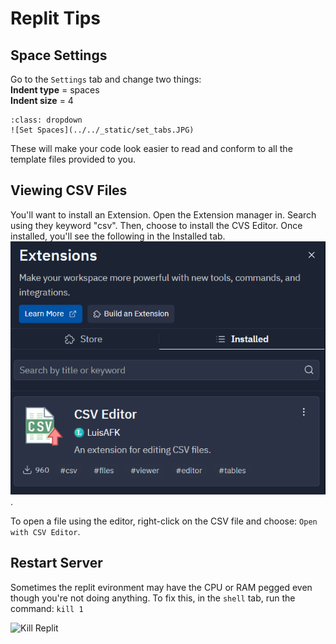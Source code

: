 # Replit Tips

## Space Settings
Go to the `Settings` tab and change two things:  
**Indent type** = spaces  
**Indent size** = 4  
```{admonition} See Screenshot
:class: dropdown
![Set Spaces](../../_static/set_tabs.JPG)
```

These will make your code look easier to read and conform to all the template files provided to you.

## Viewing CSV Files
You'll want to install an Extension. Open the Extension manager in.
Search using they keyword "csv". Then, choose to install the CVS Editor.
Once installed, you'll see the following in the Installed tab.  
![CSV Editor](../../_static/csv_extension.png).   

To open a file using the editor, right-click on the CSV file and choose: `Open with CSV Editor`. 

## Restart Server
Sometimes the replit evironment may have the CPU or RAM pegged even though you're not doing anything.
To fix this, in the `shell` tab, run the command: `kill 1`

![Kill Replit](../../_static/kill1.JPG)

